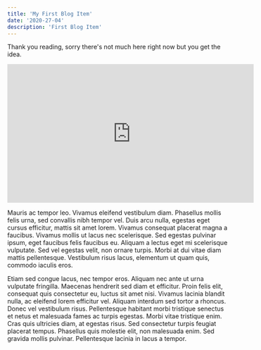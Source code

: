 ```yaml
---
title: 'My First Blog Item'
date: '2020-27-04'
description: 'First Blog Item'
---
```


Thank you reading, sorry there's not much here right now but you get the idea.

<iframe width="560" height="315" src="https://www.youtube.com/watch?v=B1CPE6WWsAQ" frameborder="0" allow="accelerometer; autoplay; encrypted-media; gyroscope; picture-in-picture" allowfullscreen></iframe>

Mauris ac tempor leo. Vivamus eleifend vestibulum diam. Phasellus mollis felis urna, sed convallis nibh tempor vel. Duis arcu nulla, egestas eget cursus efficitur, mattis sit amet lorem. Vivamus consequat placerat magna a faucibus. Vivamus mollis ut lacus nec scelerisque. Sed egestas pulvinar ipsum, eget faucibus felis faucibus eu. Aliquam a lectus eget mi scelerisque vulputate. Sed vel egestas velit, non ornare turpis. Morbi at dui vitae diam mattis pellentesque. Vestibulum risus lacus, elementum ut quam quis, commodo iaculis eros.

Etiam sed congue lacus, nec tempor eros. Aliquam nec ante ut urna vulputate fringilla. Maecenas hendrerit sed diam et efficitur. Proin felis elit, consequat quis consectetur eu, luctus sit amet nisi. Vivamus lacinia blandit nulla, ac eleifend lorem efficitur vel. Aliquam interdum sed tortor a rhoncus. Donec vel vestibulum risus. Pellentesque habitant morbi tristique senectus et netus et malesuada fames ac turpis egestas. Morbi vitae tristique enim. Cras quis ultricies diam, at egestas risus. Sed consectetur turpis feugiat placerat tempus. Phasellus quis molestie elit, non malesuada enim. Sed gravida mollis pulvinar. Pellentesque lacinia in lacus a tempor.
